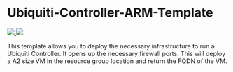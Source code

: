 # Ubiquiti-Controller-ARM-Template


<a href="https://portal.azure.com/#create/Microsoft.Template/uri/https%3A%2F%2Fraw.githubusercontent.com%2Fweeyin83%2FUbiquiti-Controller-ARM-Template%2Fmaster%2Fazuredeploy.json" target="_blank">
    <img src="http://azuredeploy.net/deploybutton.png"/>
</a>
<a href="http://armviz.io/#/?load=https%3A%2F%2Fraw.githubusercontent.com%2Fweeyin83%2FUbiquiti-Controller-ARM-Template%2Fmaster%2Fazuredeploy.json" target="_blank">
    <img src="http://armviz.io/visualizebutton.png"/>
</a>

This template allows you to deploy the necessary infrastructure to run a Ubiquiti Controller. It opens up the necessary firewall ports.  This will deploy a A2 size VM in the resource group location and return the FQDN of the VM.
